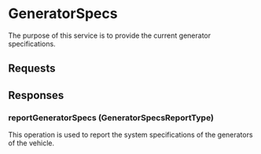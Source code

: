 # GeneratorSpecs
The purpose of this service is to provide the current generator specifications.

## Requests

## Responses
### reportGeneratorSpecs (GeneratorSpecsReportType)
This operation is used to report the system specifications of the generators of the vehicle.
